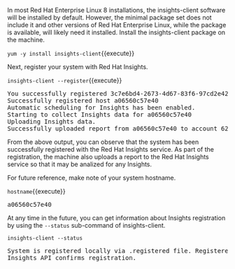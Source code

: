 In most Red Hat Enterprise Linux 8 installations, the insights-client
software will be installed by default.  However, the minimal package
set does not include it and other versions of Red Hat Enterprise Linux,
while the package is available, will likely need it installed.  Install
the insights-client package on the machine.

`yum -y install insights-client`{{execute}}

Next, register your system with Red Hat Insights.

`insights-client --register`{{execute}}

<pre class=file>
You successfully registered 3c7e6bd4-2673-4d67-83f6-97cd2e420503 to account 6227255.
Successfully registered host a06560c57e40
Automatic scheduling for Insights has been enabled.
Starting to collect Insights data for a06560c57e40
Uploading Insights data.
Successfully uploaded report from a06560c57e40 to account 6227255.
</pre>

From the above output, you can observe that the system has been successfully
registered with the Red Hat Insights service.  As part of the registration,
the machine also uploads a report to the Red Hat Insights service so that
it may be analized for any Insights.

For future reference, make note of your system hostname.

`hostname`{{execute}}

<pre class=file>
a06560c57e40
</pre>

At any time in the future, you can get information about Insights registration
by using the `--status` sub-command of insights-client.

`insights-client --status`

<pre class=file>
System is registered locally via .registered file. Registered at 2019-08-14T14:12:37.638768
Insights API confirms registration.
</pre>
